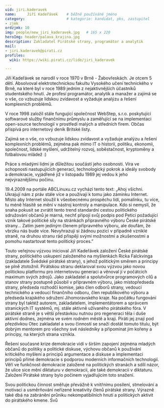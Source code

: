 ```yaml
---
uid: jiri.kaderavek
name:     Jiří Kadeřávek  	# běžně používáné jméno
category:                 	# kategorie: kandidat, pks, zastupitel
- zjmk
ordzjmk: 10
img: people/new_jiri_kaderavek.jpg   # 165 x 220
heroImg: header/palava_krajina.jpg
description: Zakladatel Pirátské strany, programátor a analytik     	# kratký popis, max 160 znaků
mail:
- jiri.kaderavek@pirati.cz
profiles:
  wiki: https://wiki.pirati.cz/lide/jiri_kaderavek

---
```


Jiří Kadeřávek se narodil v roce 1970 v Brně - Žabovřeskách. Je otcem 5 dětí. Absolvoval elektrotechnickou fakultu Vysokého učení technického v Brně, na které byl v roce 1989 jedním z nejaktivnějších účastníků studentského hnutí. Je profesí programátor, analytik a manažer a zajímá se o vše, co vzbuzuje lidskou zvídavost a vyžaduje analýzu a řešení komplexních problémů.

V roce 1998 založil stále fungující společnost WebStep, s.r.o. poskytující softwarové služby finančnímu průmyslu a zaměřující se na implementaci open-source technologií v prostředí malých a středních firem. Občas přispívá pro internetový deník Britské listy.

Zajímá se o vše, co vzbuzuje lidskou zvídavost a vyžaduje analýzu a řešení komplexních problémů, zejména pak mimo IT o historii, politiku, ekonomii, společnost, lidské myšlení, udržitelný rozvoj, soběstačnost, kryptoměny a fotbalovou mládež :)

Práce s mladými lidmi je důležitou součástí jeho osobnosti. Víra ve schopnosti nastupujících generací, technologický pokrok a ideály svobody a demokracie, vyjádřené již v listopadu 1989 jej vedou k jeho nejvýraznějšímu počinu.

19.4.2009 na portále ABCLinuxu.cz vychází tento text: „Ahoj všichni. Ukrajují nám z práv stále více a používají k tomu jako záminku Internet. Místo aby Internet sloužil k všeobecnému prospěchu lidí, pomalinku, tu více, tu méně hlasitě se mění v nástroj kontroly a manipulace. Kdo si nemyslí, že snaha pokusit se zvrátit tento trend standardní cestou politického sdružování občanů je marná, nechť připojí svůj podpis pod Petici požadující vznik takové politické síly na stránkách přípravného výboru České pirátské strany… Zatím jsem jediným členem přípravného výboru, ale doufám, že vbrzku nás bude více. Nevyhrazuji si žádnou pozici v případně vzniklé straně, na druhou stranu rád přispěji svými možnostmi a zkušenostmi a pomohu nastartovat tento politický proces.”

Touto veřejnou výzvou inicioval Jiří Kadeřávek založení České pirátské strany, politického uskupení založeného na myšlenkách Ricka Falckvinga (zakladatele Švédské pirátské strany), s jehož politickým směrem a principy se plně ztotožnil. Pirátskou stranu deklaroval svou výzvou jako novou politickou platformu pro internetovou generaci a věnoval jí v počátcích maximum svých zdrojů. Jako zakladatel a spolutvůrce programových cílů a stanov strany postupně působil v přípravném výboru, jako místopředseda strany, předseda rozhodčí komise, jako člen odborů strany, vedoucí technického a vedoucí finančního odboru, člen republikového výboru a předseda krajského sdružení Jihomoravského kraje. Na počátku fungování strany byl taktéž autorem, zakladatelem, implementátorem a správcem stranických IT systémů, mj. stále aktivně užívaného pirátského fóra. V pirátské straně je s větší přestávkou nutnou pro regeneraci těla i duše aktivní dodnes, zejména ve svém rodném městě a kraji. Piráti jej znají pod přezdívkou Otec zakladatel a svou činností se snaží dostát tomuto titulu, být dobrým mentorem pro všechny své následníky a připomínat jim kořeny a principy, na kterých strana vznikla.

Řešení současné krize demokracie vidí v širším zapojení zejména mladých občanů do politiky a politické diskuse, výchovu občanů k používání kritického myšlení a principů argumentace a diskuse a implementaci principů přímé demokracie s podporou moderních informačních technologií. Věří ve funkčnost demokracie založené na politických stranách a sdílí názor, že ulice sice mění diktaturu v demokracii, ale také demokracii v diktaturu. Založení Pirátské strany bylo počinem vyjadřujícím toto snažení.

Svou politickou činnost směřuje převážně k vnitřnímu posílení, stmelování a motivaci a usměrňování neřízené kreativity členů pirátské strany. Výrazně také dbá na zabránění průniku nekompatibilních hnutí a politických aktivit do pirátského kmene. Svů
